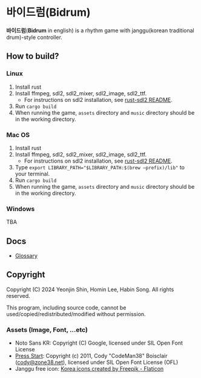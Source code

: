# 바이드럼(Bidrum)
**바이드럼**(**Bidrum** in english) is a rhythm game with janggu(korean traditional drum)-style controller.

## How to build?
### Linux
1. Install rust
1. Install ffmpeg, sdl2, sdl2_mixer, sdl2_image, sdl2_ttf.
    - For instructions on sdl2 installation, see [rust-sdl2 README](https://github.com/Rust-SDL2/rust-sdl2).
1. Run `cargo build`
1. When running the game, `assets` directory and `music` directory should be in the working directory.

### Mac OS
1. Install rust
1. Install ffmpeg, sdl2, sdl2_mixer, sdl2_image, sdl2_ttf.
    - For instructions on sdl2 installation, see [rust-sdl2 README](https://github.com/Rust-SDL2/rust-sdl2).
1. Type `export LIBRARY_PATH="$LIBRARY_PATH:$(brew —prefix)/lib"` to your terminal.
1. Run `cargo build`
1. When running the game, `assets` directory and `music` directory should be in the working directory.


### Windows
TBA

## Docs
- [Glossary](docs/glossary.md)

## Copyright
Copyright (C) 2024 Yeonjin Shin, Homin Lee, Habin Song. All rights reserved.

This program, including source code, cannot be used/copied/redistributed/modified without permission.

### Assets (Image, Font, ...etc)
 - Noto Sans KR: Copyright (C) Google, licensed under SIL Open Font License
 - [Press Start](https://www.fontspace.com/press-start-2p-font-f11591): Copyright (c) 2011, Cody "CodeMan38" Boisclair (cody@zone38.net), licensed under SIL Open Font License (OFL)
 - Janggu free icon: [Korea icons created by Freepik - Flaticon](https://www.flaticon.com/free-icons/korea)